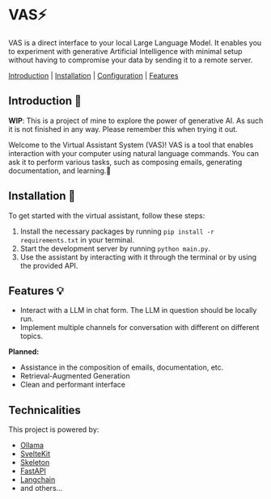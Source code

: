 # VAS⚡
VAS is a direct interface to your local Large Language Model. It enables you to experiment with generative Artificial Intelligence with minimal setup without having to compromise your data by sending it to a remote server.  

[Introduction](#introduction) | 
[Installation](#installation) | 
[Configuration](#configuration) | 
[Features](#features)

## Introduction 🎉
**WIP**: This is a project of mine to explore the power of generative AI. As such it is not finished in any way. Please remember this when trying it out.  

Welcome to the Virtual Assistant System (VAS)! VAS is a tool that enables interaction with your computer using natural language commands. You can ask it to perform various tasks, such as composing emails, generating documentation, and learning.🚀

## Installation 🤝
To get started with the virtual assistant, follow these steps:

1. Install the necessary packages by running `pip install -r requirements.txt` in your terminal.
2. Start the development server by running `python main.py`.
3. Use the assistant by interacting with it through the terminal or by using the provided API.

## Features 💡
- Interact with a LLM in chat form. The LLM in question should be locally run.
- Implement multiple channels for conversation with different on different topics.


**Planned:**
- Assistance in the composition of emails, documentation, etc.
- Retrieval-Augmented Generation
- Clean and performant interface

## Technicalities
This project is powered by:
- [Ollama](https://ollama.ai/)
- [SvelteKit](https://kit.svelte.dev/)
- [Skeleton](https://www.skeleton.dev/)
- [FastAPI](https://fastapi.tiangolo.com/)
- [Langchain](https://python.langchain.com/docs/get_started/introduction)
- and others...
